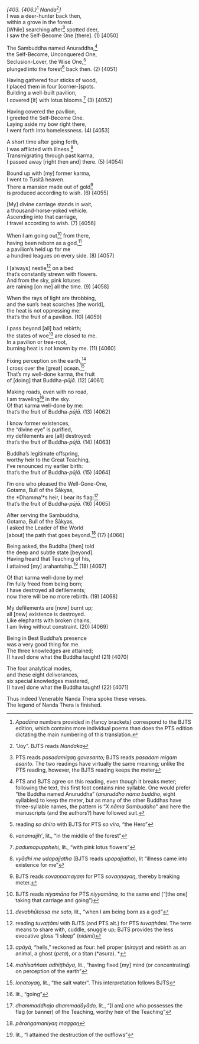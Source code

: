 *\[403. {406.}*[^1] *Nanda*[^2]*\]*  
I was a deer-hunter back then,  
within a grove in the forest.  
\[While\] searching after[^3] spotted deer,  
I saw the Self-Become One \[there\]. (1) \[4050\]

The Sambuddha named Anuraddha,[^4]  
the Self-Become, Unconquered One,  
Seclusion-Lover, the Wise One,[^5]  
plunged into the forest[^6] back then. (2) \[4051\]

Having gathered four sticks of wood,  
I placed them in four \[corner-\]spots.  
Building a well-built pavilion,  
I covered \[it\] with lotus blooms.[^7] (3) \[4052\]

Having covered the pavilion,  
I greeted the Self-Become One.  
Laying aside my bow right there,  
I went forth into homelessness. (4) \[4053\]

A short time after going forth,  
I was afflicted with illness.[^8]  
Transmigrating through past karma,  
I passed away \[right then and\] there. (5) \[4054\]

Bound up with \[my\] former karma,  
I went to Tusitā heaven.  
There a mansion made out of gold[^9]  
is produced according to wish. (6) \[4055\]

\[My\] divine carriage stands in wait,  
a thousand-horse-yoked vehicle.  
Ascending into that carriage,  
I travel according to wish. (7) \[4056\]

When I am going out[^10] from there,  
having been reborn as a god,[^11]  
a pavilion’s held up for me  
a hundred leagues on every side. (8) \[4057\]

I \[always\] nestle[^12] on a bed  
that’s constantly strewn with flowers.  
And from the sky, pink lotuses  
are raining \[on me\] all the time. (9) \[4058\]

When the rays of light are throbbing,  
and the sun’s heat scorches \[the world\],  
the heat is not oppressing me:  
that’s the fruit of a pavilion. (10) \[4059\]

I pass beyond \[all\] bad rebirth;  
the states of woe[^13] are closed to me.  
In a pavilion or tree-root,  
burning heat is not known by me. (11) \[4060\]

Fixing perception on the earth,[^14]  
I cross over the \[great\] ocean.[^15]  
That’s my well-done karma, the fruit  
of \[doing\] that Buddha-*pūjā.* (12) \[4061\]

Making roads, even with no road,  
I am traveling[^16] in the sky.  
O! that karma well-done by me:  
that’s the fruit of Buddha-*pūjā.* (13) \[4062\]

I know former existences,  
the “divine eye” is purified,  
my defilements are \[all\] destroyed:  
that’s the fruit of Buddha-*pūjā.* (14) \[4063\]

Buddha’s legitimate offspring,  
worthy heir to the Great Teaching,  
I’ve renounced my earlier birth:  
that’s the fruit of Buddha-*pūjā.* (15) \[4064\]

I’m one who pleased the Well-Gone-One,  
Gotama, Bull of the Śākyas,  
the *Dhamma’*s heir, I bear its flag:[^17]  
that’s the fruit of Buddha-*pūjā.* (16) \[4065\]

After serving the Sambuddha,  
Gotama, Bull of the Śākyas,  
I asked the Leader of the World  
\[about\] the path that goes beyond.[^18] (17) \[4066\]

Being asked, the Buddha \[then\] told  
the deep and subtle state \[beyond\].  
Having heard that Teaching of his,  
I attained \[my\] arahantship.[^19] (18) \[4067\]

O! that karma well-done by me!  
I’m fully freed from being born;  
I have destroyed all defilements;  
now there will be no more rebirth. (19) \[4068\]

My defilements are \[now\] burnt up;  
all \[new\] existence is destroyed.  
Like elephants with broken chains,  
I am living without constraint. (20) \[4069\]

Being in Best Buddha’s presence  
was a very good thing for me.  
The three knowledges are attained;  
\[I have\] done what the Buddha taught! (21) \[4070\]

The four analytical modes,  
and these eight deliverances,  
six special knowledges mastered,  
\[I have\] done what the Buddha taught! (22) \[4071\]

Thus indeed Venerable Nanda Thera spoke these verses.  
The legend of Nanda Thera is finished.

[^1]: *Apadāna* numbers provided in {fancy brackets} correspond to the BJTS edition, which contains more individual poems than does the PTS edition dictating the main numbering of this translation.

[^2]: “Joy”. BJTS reads *Nandaka*

[^3]: PTS reads *pasadamigaŋ gavesanto;* BJTS reads *pasadaṃ migam esanto.* The two readings have virtually the same meaning; unlike the PTS reading, however, the BJTS reading keeps the meter

[^4]: PTS and BJTS agree on this reading, even though it breaks meter; following the text, this first foot contains nine syllable. One would prefer “the Buddha named Anuruddha” (*anuruddho nāma buddho,* eight syllables) to keep the meter, but as many of the other Buddhas have three-syllable names, the pattern is “*X nāma Sambuddho”* and here the manuscripts (and the authors?) have followed suit.

[^5]: reading *so dhīro* with BJTS for PTS *so vīro,* “the Hero”

[^6]: *vanamajjh’*, lit., “in the middle of the forest”

[^7]: *padumapupphehi,* lit., “with pink lotus flowers”

[^8]: *vyādhi me udapajjatha* (BJTS reads *upapajjatha*), lit “illness came into existence for me”

[^9]: BJTS reads *sovaṇṇamayaṃ* for PTS *sovaṇṇayaŋ*, thereby breaking meter.

[^10]: BJTS reads *niyamāna* for PTS *niyyamāna,* to the same end (“\[the one\] taking that carriage and going”)

[^11]: *devabhūtassa me sato,* lit., “when I am being born as a god”

[^12]: reading *tuvaṭṭāmi* with BJTS (and PTS alt.) for PTS *tuvaṭṭhāmi*. The term means to share with, cuddle, snuggle up; BJTS provides the less evocative gloss “I sleep” (*nidimi*)

[^13]: *apāyā,* “hells,” reckoned as four: hell proper (*niraya*) and rebirth as an animal, a ghost (*peta*), or a titan (*asura). *

[^14]: *mahīsaññam adhiṭṭhāya,* lit., “having fixed \[my\] mind (or concentrating) on perception of the earth”

[^15]: *loṇatoyaŋ,* lit., “the salt water”. This interpretation follows BJTS

[^16]: lit., “going”

[^17]: *dhammaddhajo dhammadāyādo,* lit., “\[I am\] one who possesses the flag (or banner) of the Teaching, worthy heir of the Teaching”

[^18]: *pāraṅgamaniyaŋ maggaŋ*

[^19]: lit., “I attained the destruction of the outflows”
